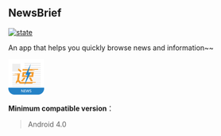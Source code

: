 ## NewsBrief

[![state](https://img.shields.io/badge/state-in%20development%20-brightgreen.svg)](https://github.com/Yuziquan/NewsBrief)



An app that helps you quickly browse news and information~~

![app_icon](https://github.com/Yuziquan/NewsBrief/blob/master/Screenshots/app_icon.png)



**Minimum compatible version**：

> Android 4.0




